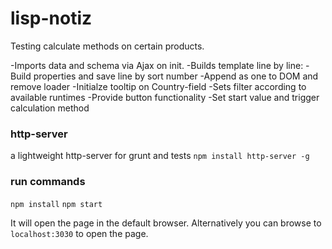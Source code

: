 # lisp-notiz
Testing calculate methods on certain products.

-Imports data and schema via Ajax on init.
-Builds template line by line:
    -Build properties and save line by sort number
    -Append as one to DOM and remove loader
-Initialze tooltip on Country-field
-Sets filter according to available runtimes
-Provide button functionality
-Set start value and trigger calculation method


### http-server
a lightweight http-server for grunt and tests
`npm install http-server -g`

### run commands
`npm install`
`npm start`

It will open the page in the default browser. Alternatively you can browse to `localhost:3030` to open the page.
